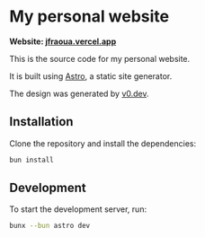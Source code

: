 # My personal website

**Website: [jfraoua.vercel.app](https://www.jfraoua.vercel.app/)**

This is the source code for my personal website.

It is built using [Astro](https://astro.build/), a static site generator.

The design was generated by [v0.dev](https://v0.dev/).

## Installation

Clone the repository and install the dependencies:

```bash
bun install
```

## Development

To start the development server, run:

```bash
bunx --bun astro dev
```
